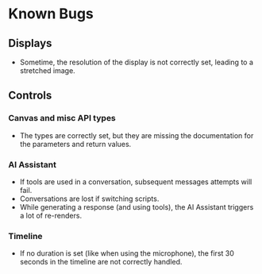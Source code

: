 # Known Bugs

## Displays

- Sometime, the resolution of the display is not correctly set, leading to a stretched image.

## Controls

### Canvas and misc API types

- The types are correctly set, but they are missing the documentation for the parameters and return values.

### AI Assistant

- If tools are used in a conversation, subsequent messages attempts will fail.
- Conversations are lost if switching scripts.
- While generating a response (and using tools), the AI Assistant triggers a lot of re-renders.

### Timeline

- If no duration is set (like when using the microphone), the first 30 seconds in the timeline are not correctly handled.
